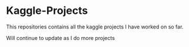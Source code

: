 # Kaggle-Projects

This repositories contains all the kaggle projects I have worked on so far.

Will continue to update as I do more projects 
